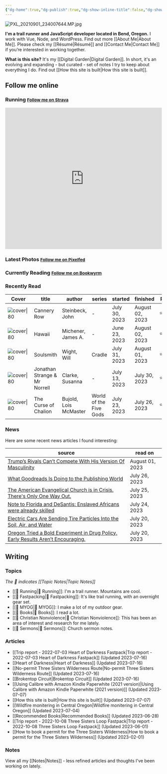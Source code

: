 ```yaml
---
{"dg-home":true,"dg-publish":true,"dg-show-inline-title":false,"dg-show-backlinks":false,"title":"JavaScript Development | Trail Running | Fastpacking","permalink":"/index/","tags":["gardenEntry"],"dgShowBacklinks":false,"dgShowInlineTitle":false,"dgPassFrontmatter":true}
---
```



<div class="hc"><div class="hc__left">

![PXL_20210901_234007644.MP.jpg](/img/user/98-attachments/PXL_20210901_234007644.MP.jpg)

**I'm a trail runner and JavaScript developer located in Bend, Oregon.** I work with Vue, Node, and WordPress. Find out more [[About Me\|About Me]]. Please check my [[Résumé\|Résumé]] and [[Contact Me\|Contact Me]] if you’re interested in working together.

**What is this site?** It's my [[Digital Garden\|Digital Garden]]. In short, it's an evolving and expanding - but curated - set of notes I try to keep about everything I do. Find out [[How this site is built\|How this site is built]].

## Follow me online

### Running <small><a class="button" target="_blank" href="https://www.strava.com/athletes/aaronjamesyoung">Follow me on Strava</a></small>

<iframe height='454' width='100%' frameborder='0' allowtransparency='true' scrolling='no' src='https://www.strava.com/athletes/1057219/latest-rides/ed2151117df36fe681b40b6883a1d116e9c6b39b'></iframe>

### Latest Photos <small><a class="button" target="_blank" href="https://pixelfed.social/i/web/profile/584894152884316735">Follow me on Pixelfed</a></small>

<div id="pixelfed"></div>

### Currently Reading <small><a class="button" target="_blank" href="https://bookwyrm.ajy.co/user/aaronjamesyoung">Follow me on Bookwyrm</a></small>

<div id="bookwyrm-reading"></div>

### Recently Read

| Cover                                                                                         | title                         | author                | series                 | started       | finished        | Rating |
| --------------------------------------------------------------------------------------------- | ----------------------------- | --------------------- | ---------------------- | ------------- | --------------- | ------ |
| ![cover\|80](https://bookwyrm.ajy.co/images/covers/37e62258-e544-40ee-b93c-0fbac6e38c4a.jpeg) | Cannery Row                   | Steinbeck, John       | \-                     | July 30, 2023 | August 02, 2023 | ⭐⭐⭐⭐⭐  |
| ![cover\|80](https://bookwyrm.ajy.co/images/covers/b455fb06-11ee-4f6a-92c4-05256e7b3a7d.jpeg) | Hawaii                        | Michener, James A.    | \-                     | June 23, 2023 | August 02, 2023 | ⭐⭐⭐⭐⭐  |
| ![cover\|80](https://bookwyrm.ajy.co/images/covers/150558d4-cfcf-432b-8f2c-71f66de01c07.jpeg) | Soulsmith                     | Wight, Will           | Cradle                 | July 31, 2023 | August 01, 2023 | ⭐⭐     |
| ![cover\|80](https://bookwyrm.ajy.co/images/covers/9aa2c5a1-aa40-47c9-9e6f-abd3c90ff33a.jpeg) | Jonathan Strange & Mr Norrell | Clarke, Susanna       | \-                     | July 13, 2023 | July 30, 2023   | ⭐⭐⭐⭐   |
| ![cover\|80](https://bookwyrm.ajy.co/images/covers/9a2bc5f4-b7b2-4e34-81dc-1d858b784fe4.jpeg) | The Curse of Chalion          | Bujold, Lois McMaster | World of the Five Gods | July 23, 2023 | July 26, 2023   | ⭐⭐⭐    |


### News

Here are some recent news articles I found interesting:

| source                                                                                                                                                                                                           | read on         |
| ---------------------------------------------------------------------------------------------------------------------------------------------------------------------------------------------------------------- | --------------- |
| [Trump’s Rivals Can’t Compete With His Version Of Masculinity](https://fivethirtyeight.com/features/trumps-rivals-cant-compete-with-his-version-of-masculinity/)                                                 | August 01, 2023 |
| [What Goodreads Is Doing to the Publishing World](https://www.theatlantic.com/ideas/archive/2023/07/goodreads-review-bombing-amazon-moderation/674811/?utm_source=feed)                                          | July 26, 2023   |
| [The American Evangelical Church is in Crisis. There's Only One Way Out.](https://www.theatlantic.com/ideas/archive/2023/07/christian-evangelical-church-division-politics/674810/)                              | July 25, 2023   |
| [Note to Florida and DeSantis: Enslaved Africans were already skilled](https://www.washingtonpost.com/history/2023/07/24/florida-slavery-history-ron-desantis/)                                                  | July 24, 2023   |
| [Electric Cars Are Sending Tire Particles Into the Soil, Air, and Water](https://www.theatlantic.com/technology/archive/2023/07/electric-vehicles-tires-wearing-out-particulates/674750/)                        | July 20, 2023   |
| [Oregon Tried a Bold Experiment in Drug Policy. Early Results Aren’t Encouraging.](https://www.theatlantic.com/politics/archive/2023/07/oregon-drug-decriminalization-results-overdoses/674733/?utm_source=feed) | July 20, 2023   |


</div><div class="hc__right">

## Writing

### Topics

*The 📘 indicates [[Topic Notes\|Topic Notes]]*

* [[📘 Running\|📘 Running]]: I'm a trail runner. Mountains are cool.
* [[📘 Fastpacking\|📘 Fastpacking]]: It's like trail running, with an overnight gear set.
* [[📘 MYOG\|📘 MYOG]]: I make a lot of my outdoor gear.
* [[📘 Books\|📘 Books]]: I read a lot.
* [[📘 Christian Nonviolence\|📘 Christian Nonviolence]]: This has been an area of interest and research for me lately.
* [[📘 Sermons\|📘 Sermons]]: Church sermon notes.

### Articles

- [[Trip report - 2022-07-03 Heart of Darkness Fastpack\|Trip report - 2022-07-03 Heart of Darkness Fastpack]] (Updated 2023-07-16)
- [[Heart of Darkness\|Heart of Darkness]] (Updated 2023-07-16)
- [[No-permit Three Sisters Wilderness Route\|No-permit Three Sisters Wilderness Route]] (Updated 2023-07-16)
- [[Brokentop Circuit\|Brokentop Circuit]] (Updated 2023-07-16)
- [[Using Calibre with Amazon Kindle Paperwhite (2021 version)\|Using Calibre with Amazon Kindle Paperwhite (2021 version)]] (Updated 2023-07-07)
- [[How this site is built\|How this site is built]] (Updated 2023-07-07)
- [[Wildfire monitering in Central Oregon\|Wildfire monitering in Central Oregon]] (Updated 2023-07-04)
- [[Recommended Books\|Recommended Books]] (Updated 2023-06-28)
- [[Trip report - 2022-10-08 Three Sisters Loop Fastpack\|Trip report - 2022-10-08 Three Sisters Loop Fastpack]] (Updated 2023-06-01)
- [[How to book a permit for the Three Sisters Wilderness\|How to book a permit for the Three Sisters Wilderness]] (Updated 2023-02-01)


### Notes

View all my [[Notes\|Notes]] - less refined articles and thoughts I've been working on lately.

</div></div>

<script>const BW_URL=`https://hs.ajy.co/nodered/stream/bookwyrm-reading`;const PF_URL=`https://hs.ajy.co/nodered/stream/pixelfed`;fetch(PF_URL).then(response=>response.text()).then(data=>{const elem=document.getElementById("pixelfed");elem.innerHTML=data;fetch(BW_URL).then(response2=>response2.text()).then(data2=>{const elem2=document.getElementById("bookwyrm-reading");elem2.innerHTML=data2});});</script>
